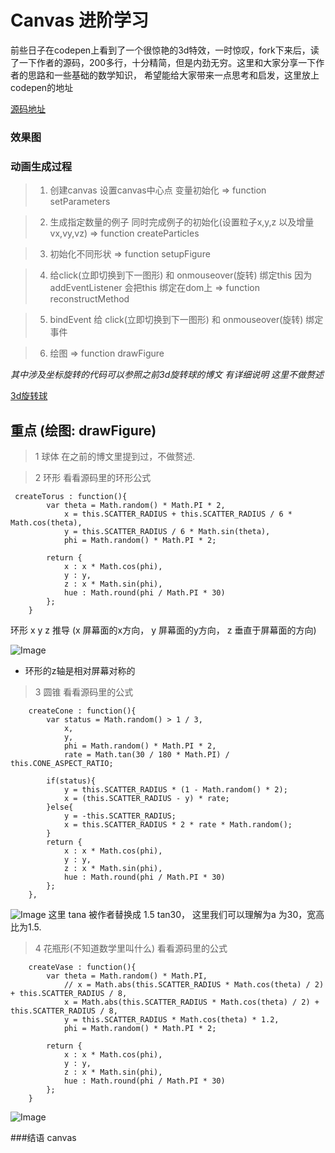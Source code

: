# Canvas  进阶学习

 前些日子在codepen上看到了一个很惊艳的3d特效，一时惊叹，fork下来后，读了一下作者的源码，200多行，十分精简，但是内劲无穷。这里和大家分享一下作者的思路和一些基础的数学知识，
 希望能给大家带来一点思考和启发，这里放上codepen的地址
 
 [源码地址](http://codepen.io/shadowwalkerzero/pen/PmQJON)
 
 ### 效果图
 <!--<div  style="margin-bottom: 20px;">
 <iframe height='500' scrolling='no' title='deformable particles' src='http://codepen.io/shadowwalkerzero/embed/PmQJON/?height=265&theme-id=0&default-tab=result&embed-version=2' frameborder='no' allowtransparency='true' allowfullscreen='true' style='width: 100%;'>See the Pen <a href='http://codepen.io/shadowwalkerzero/pen/PmQJON/'>deformable particles</a> by shadowwalkerzero (<a href='http://codepen.io/shadowwalkerzero'>@shadowwalkerzero</a>) on <a href='http://codepen.io'>CodePen</a>.
 </iframe></div>-->

### 动画生成过程
> 1.  创建canvas  设置canvas中心点  变量初始化  => function setParameters

> 2.  生成指定数量的例子 同时完成例子的初始化(设置粒子x,y,z 以及增量vx,vy,vz) =>
      function createParticles

> 3.  初始化不同形状 => function setupFigure

> 4.  给click(立即切换到下一图形) 和 onmouseover(旋转) 绑定this 因为addEventListener 会把this 绑定在dom上  => function reconstructMethod

> 5. bindEvent 给 click(立即切换到下一图形) 和 onmouseover(旋转) 绑定事件

> 6. 绘图 => function drawFigure

*其中涉及坐标旋转的代码可以参照之前3d旋转球的博文 有详细说明 这里不做赘述*

[3d旋转球](https://github.com/FounderIsShadowWalker/particalAniamtion/blob/master/3d/3d_circle.md)

## 重点 (绘图: drawFigure)
> 1 球体 在之前的博文里提到过，不做赘述.

> 2 环形 看看源码里的环形公式

```
 createTorus : function(){
        var theta = Math.random() * Math.PI * 2,
            x = this.SCATTER_RADIUS + this.SCATTER_RADIUS / 6 * Math.cos(theta),
            y = this.SCATTER_RADIUS / 6 * Math.sin(theta),
            phi = Math.random() * Math.PI * 2;

        return {
            x : x * Math.cos(phi),
            y : y,
            z : x * Math.sin(phi),
            hue : Math.round(phi / Math.PI * 30)
        };
    }
```

环形 x y z 推导 (x 屏幕面的x方向， y 屏幕面的y方向， z 垂直于屏幕面的方向)

![Image](https://github.com/FounderIsShadowWalker/particalAniamtion/blob/master/canvas_3d_advanced/img/torus.png)

- 环形的z轴是相对屏幕对称的 


> 3 圆锥 看看源码里的公式

```
    createCone : function(){
        var status = Math.random() > 1 / 3,
            x,
            y,
            phi = Math.random() * Math.PI * 2,
            rate = Math.tan(30 / 180 * Math.PI) / this.CONE_ASPECT_RATIO;

        if(status){
            y = this.SCATTER_RADIUS * (1 - Math.random() * 2);
            x = (this.SCATTER_RADIUS - y) * rate;
        }else{
            y = -this.SCATTER_RADIUS;
            x = this.SCATTER_RADIUS * 2 * rate * Math.random();
        }
        return {
            x : x * Math.cos(phi),
            y : y,
            z : x * Math.sin(phi),
            hue : Math.round(phi / Math.PI * 30)
        };
    },
```
![Image](https://github.com/FounderIsShadowWalker/particalAniamtion/blob/master/canvas_3d_advanced/img/cons.png)
这里 tana 被作者替换成 1.5 tan30， 这里我们可以理解为a 为30，宽高比为1.5.

>4 花瓶形(不知道数学里叫什么) 看看源码里的公式

```
    createVase : function(){
        var theta = Math.random() * Math.PI,
            // x = Math.abs(this.SCATTER_RADIUS * Math.cos(theta) / 2) + this.SCATTER_RADIUS / 8,
            x = Math.abs(this.SCATTER_RADIUS * Math.cos(theta) / 2) + this.SCATTER_RADIUS / 8,
            y = this.SCATTER_RADIUS * Math.cos(theta) * 1.2,
            phi = Math.random() * Math.PI * 2;

        return {
            x : x * Math.cos(phi),
            y : y,
            z : x * Math.sin(phi),
            hue : Math.round(phi / Math.PI * 30)
        };
    }
```
![Image](https://github.com/FounderIsShadowWalker/particalAniamtion/blob/master/canvas_3d_advanced/img/vase.png)

###结语
canvas